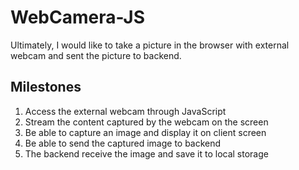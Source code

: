# WebCamera-JS
Ultimately, I would like to take a picture in the browser with external webcam and sent the picture to backend. 

## Milestones
1. Access the external webcam through JavaScript
2. Stream the content captured by the webcam on the screen
3. Be able to capture an image and display it on client screen
4. Be able to send the captured image to backend
5. The backend receive the image and save it to local storage

